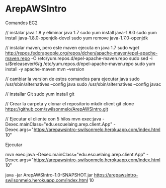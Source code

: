 # ArepAWSIntro

Comandos EC2

// instalar java 1.8 y eliminar java 1.7
sudo yum install java-1.8.0
sudo yum install java-1.8.0-openjdk-devel
sudo yum remove java-1.7.0-openjdk

// instalar maven, pero este maven ejecuta en java 1.7
sudo wget http://repos.fedorapeople.org/repos/dchen/apache-maven/epel-apache-maven.repo -O /etc/yum.repos.d/epel-apache-maven.repo
sudo sed -i s/\$releasever/6/g /etc/yum.repos.d/epel-apache-maven.repo
sudo yum install -y apache-maven
mvn –version

// cambiar la version de estos comandos para ejecutar java
sudo /usr/sbin/alternatives –config java
sudo /usr/sbin/alternatives –config javac

// installar Git
sudo yum install git

// Crear la carpeta y clonar el repositorio
mkdir client
git clone https://github.com/swilsonmelo/ArepAWSIntro.git

// Ejecutar el cliente con 5 hilos
mvn exec:java -Dexec.mainClass="edu.escuelaing.arep.client.App" -Dexec.args="https://arepawsintro-swilsonmelo.herokuapp.com/index.html 10"


Ejecutar

mvn exec:java -Dexec.mainClass="edu.escuelaing.arep.client.App" -Dexec.args="https://arepawsintro-swilsonmelo.herokuapp.com/index.html 10"

java -jar ArepAWSIntro-1.0-SNAPSHOT.jar https://arepawsintro-swilsonmelo.herokuapp.com/index.html 10
